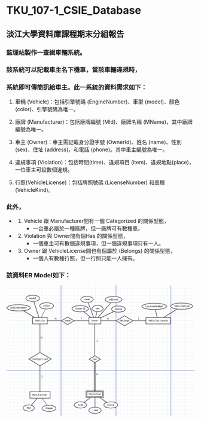 # TKU_107-1_CSIE_Database
## 淡江大學資料庫課程期末分組報告


### 監理站製作一查緝車輛系統。
### 該系統可以記載車主名下機車，當該車輛違規時，
### 系統即可傳簡訊給車主。此一系統的資料需求如下：

1.	車輛 (Vehicle)：包括引擎號碼 (EngineNumber)、車型 (model)、顏色 (color)、引擎號碼為唯一。

2.	廠牌 (Manufacturer)：包括廠牌編號 (MId)、廠牌名稱 (MName)，其中廠牌編號為唯一。

3.	車主 (Owner)：車主需記載身分證字號 (OwnerId)、姓名 (name)、性別 (sex)、住址 (address)，和電話 (phone)。其中車主編號為唯一。

4.	違規事項 (Violation)：包括時間(time)、違規項目 (item)、違規地點(place)，一位車主可設數個違規。

5.	行照(VehicleLicense)：包括牌照號碼 (LicenseNumber) 和車種 (VehicleKind)。

### 此外，

* 1.	Vehicle 跟 Manufacturer間有一個 Categorized 的關係型態，
		* 一台車必屬於一種廠牌，但一廠牌可有數種車。

* 2.	Violation 與 Owner間有個Has 的關係型態，
		* 一個車主可有數個違規事項，但一個違規事項只有一人。

* 3.	Owner 跟 VehicleLicense間也有個屬於 (Belongs) 的關係型態，
		* 一個人有數種行照，但一行照只能一人擁有。
	
### 該資料ER Model如下：

![image](ER.PNG)
